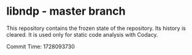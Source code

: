 # libndp - master branch

This repository contains the frozen state of the repository.
Its history is cleared. It is used only for static code
analysis with Codacy.

Commit Time: 1728093730